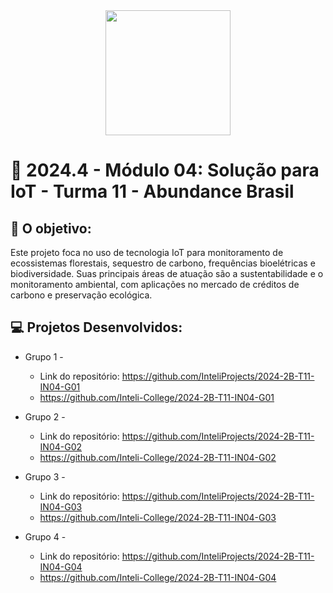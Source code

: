 <div align="center">
    <img src="https://github.com/user-attachments/assets/999e0f3b-7224-40c7-800b-f574e43bbd3f"  width="200">
</div>


# 🙋 2024.4 - Módulo 04: Solução para IoT - Turma 11 - Abundance Brasil


## 🎯 O objetivo:
Este projeto foca no uso de tecnologia IoT para monitoramento de ecossistemas florestais, sequestro de carbono, frequências bioelétricas e biodiversidade. Suas principais áreas de atuação são a sustentabilidade e o monitoramento ambiental, com aplicações no mercado de créditos de carbono e preservação ecológica.

## 💻 Projetos Desenvolvidos: 

- Grupo 1 - 
  - Link do repositório: https://github.com/InteliProjects/2024-2B-T11-IN04-G01
  - https://github.com/Inteli-College/2024-2B-T11-IN04-G01

- Grupo 2 - 
  - Link do repositório: https://github.com/InteliProjects/2024-2B-T11-IN04-G02
  - https://github.com/Inteli-College/2024-2B-T11-IN04-G02

- Grupo 3 -  
  - Link do repositório: https://github.com/InteliProjects/2024-2B-T11-IN04-G03
  - https://github.com/Inteli-College/2024-2B-T11-IN04-G03

- Grupo 4 - 
  - Link do repositório: https://github.com/InteliProjects/2024-2B-T11-IN04-G04
  - https://github.com/Inteli-College/2024-2B-T11-IN04-G04
